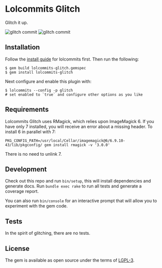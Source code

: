 # Lolcommits Glitch
Glitch it up.

![glitch commit](https://github.com/tooluser/lolcommits-glitch/raw/master/assets/images/96385860786.jpg)
![glitch commit](https://github.com/tooluser/lolcommits-glitch/raw/master/assets/images/ab409ebe370.jpg)

## Installation

Follow the [install guide](https://github.com/lolcommits/lolcommits#installation) for
lolcommits first. Then run the following:

	$ gem build lolcommits-glitch.gemspec
    $ gem install lolcommits-glitch

Next configure and enable this plugin with:

    $ lolcommits --config -p glitch
    # set enabled to `true` and configure other options as you like

## Requirements
Lolcommits Glitch uses RMagick, which relies upon ImageMagick 6. If you have only 7 installed, you will receive an error about a missing header. To install 6 in parallel with 7:

`PKG_CONFIG_PATH=/usr/local/Cellar/imagemagick@6/6.9.10-43/lib/pkgconfig/ gem install rmagick -v '3.0.0'`

There is no need to unlink 7.

## Development

Check out this repo and run `bin/setup`, this will install dependencies and
generate docs. Run `bundle exec rake` to run all tests and generate a coverage
report.

You can also run `bin/console` for an interactive prompt that will allow you to
experiment with the gem code.

## Tests

In the spirit of glitching, there are no tests.

## License

The gem is available as open source under the terms of
[LGPL-3](https://opensource.org/licenses/LGPL-3.0).
